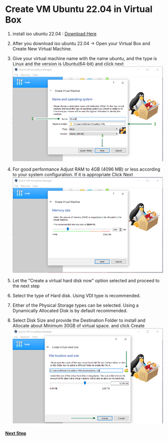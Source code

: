 # Create VM Ubuntu 22.04 in Virtual Box

1. install iso ubuntu 22.04 : <a href='https://releases.ubuntu.com/jammy/ubuntu-22.04.4-desktop-amd64.iso' target='_blank'>Download Here</a>

2. After you download iso ubuntu 22.04 -> Open your Virtual Box and Create New Virtual Machine.

3. Give your virtual machine name with the name ubuntu, and the type is Linux and the version is Ubuntu(64-bit) and click next
![virtualbox-1](img/vm/vm1.png)

4. For good performance Adjust RAM to 4GB (4096 MB) or less according to your system configuration. If it is appropriate Click Next
![virtualbox-2](img/vm/vm2.png)

5. Let the "Create a virtual hard disk now" option selected and proceed to the next step

6. Select the type of Hard disk. Using VDI type is recommended.

7. Either of the Physical Storage types can be selected. Using a Dynamically Allocated Disk is by default recommended.

8. Select Disk Size and provide the Destination Folder to install and Allocate about Minimum 30GB of virtual space. and click Create
![virtualbox-3](img/vm/vm3.png)

#### <a href='https://github.com/geetoor-maven/pentaho/blob/master/3_START_UBUNTU.md'>Next Step</a>